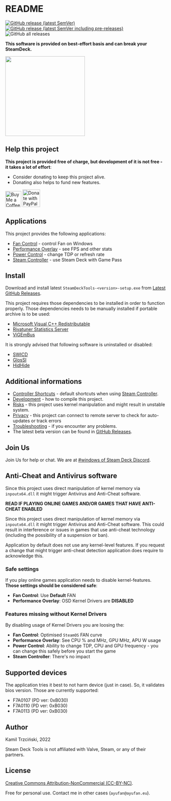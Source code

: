 # README

[![GitHub release (latest SemVer)](https://img.shields.io/github/v/release/ayufan/steam-deck-tools?label=stable&style=flat-square)](https://github.com/ayufan/steam-deck-tools/releases/latest)
[![GitHub release (latest SemVer including pre-releases)](https://img.shields.io/github/v/release/ayufan/steam-deck-tools?color=red&include_prereleases&label=beta&style=flat-square)](https://github.com/ayufan/steam-deck-tools/releases)
![GitHub all releases](https://img.shields.io/github/downloads/ayufan/steam-deck-tools/total?style=flat-square)

**This software is provided on best-effort basis and can break your SteamDeck.**

<img src="images/power_control.png" height="250"/>

## Help this project

**This project is provided free of charge, but development of it is not free - it takes a lot of effort**:

- Consider donating to keep this project alive.
- Donating also helps to fund new features.

<a href='https://ko-fi.com/ayufan' target='_blank'><img height='35' style='border:0px;height:50px;' src='https://az743702.vo.msecnd.net/cdn/kofi3.png?v=0' alt='Buy Me a Coffee at ko-fi.com' /></a> <a href="https://www.paypal.com/donate/?hosted_button_id=DHNBE2YR9D5Y2" target='_blank'><img height='35' src="https://raw.githubusercontent.com/stefan-niedermann/paypal-donate-button/master/paypal-donate-button.png" alt="Donate with PayPal" style='border:0px;height:55px;'/></a>

## Applications

This project provides the following applications:

- [Fan Control](fan-control.md) - control Fan on Windows
- [Performance Overlay](performance-overlay.md) - see FPS and other stats
- [Power Control](power-control.md) - change TDP or refresh rate
- [Steam Controller](steam-controller.md) - use Steam Deck with Game Pass

## Install

Download and install latest `SteamDeckTools-<version>-setup.exe` from [Latest GitHub Releases](https://github.com/ayufan/steam-deck-tools/releases/latest).

This project requires those dependencies to be installed in order to function properly. Those dependencies needs to be manually installed if portable archive is to be used:

- [Microsoft Visual C++ Redistributable](https://aka.ms/vs/17/release/vc_redist.x64.exe)
- [Rivatuner Statistics Server](https://www.guru3d.com/files-details/rtss-rivatuner-statistics-server-download.html)
- [ViGEmBus](https://github.com/ViGEm/ViGEmBus/releases)

It is strongly advised that following software is uninstalled or disabled:

- [SWICD](https://github.com/mKenfenheuer/steam-deck-windows-usermode-driver)
- [GlosSI](https://github.com/Alia5/GlosSI)
- [HidHide](https://github.com/ViGEm/HidHide)

## Additional informations

- [Controller Shortcuts](shortcuts.md) - default shortcuts when using [Steam Controller](steam-controller.md).
- [Development](development.md) - how to compile this project.
- [Risks](risks.md) - this project uses kernel manipulation and might result in unstable system.
- [Privacy](privacy.md) - this project can connect to remote server to check for auto-updates or track errors
- [Troubleshooting](troubleshooting.md) - if you encounter any problems.
- The latest beta version can be found in [GitHub Releases](https://github.com/ayufan/steam-deck-tools/releases).

## Join Us

Join Us for help or chat. We are at [#windows of Steam Deck Discord](https://discord.com/channels/865611969661632521/867449233261985812).

## Anti-Cheat and Antivirus software

Since this project uses direct manipulation of kernel memory via `inpoutx64.dll`
it might trigger Antivirus and Anti-Cheat software.

**READ IF PLAYING ONLINE GAMES AND/OR GAMES THAT HAVE ANTI-CHEAT ENABLED**

Since this project uses direct manipulation of kernel memory via `inpoutx64.dll`
it might trigger Antivirus and Anti-Cheat software. This could result in interference
or issues in games that use anti-cheat technology (including the possibility of a suspension or ban).

Application by default does not use any kernel-level features. If you request a change
that might trigger anti-cheat detection application does require to acknowledge this.

### Safe settings

If you play online games application needs to disable kernel-features.
**Those settings should be considered safe**:

- **Fan Control**: Use **Default** FAN
- **Performance Overlay**: OSD Kernel Drivers are **DISABLED**

### Features missing without Kernel Drivers

By disabling usage of Kernel Drivers you are loosing the:

- **Fan Control**: Optimised `SteamOS` FAN curve
- **Performance Overlay**: See CPU % and MHz, GPU MHz, APU W usage
- **Power Control**: Ability to change TDP, CPU and GPU frequency - you can change this safely before you start the game
- **Steam Controller**: There's no impact

## Supported devices

The application tries it best to not harm device (just in case).
So, it validates bios version. Those are currently supported:

- F7A0107 (PD ver: 0xB030)
- F7A0110 (PD ver: 0xB030)
- F7A0113 (PD ver: 0xB030)

## Author

Kamil Trzciński, 2022

Steam Deck Tools is not affiliated with Valve, Steam, or any of their partners.

## License

[Creative Commons Attribution-NonCommercial (CC-BY-NC)](://creativecommons.org/licenses/by-nc/4.0/).

Free for personal use. Contact me in other cases (`ayufan@ayufan.eu`).
